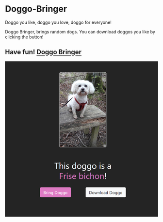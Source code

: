 # Doggo-Bringer

Doggo you like, doggo you love, doggo for everyone!

Doggo Bringer, brings random dogs.
You can download doggos you like by clicking the button!

Have fun!
[Doggo Bringer](https://doggobringer.netlify.app/)
---
 ![image info](assets/images/screenshot.png)
